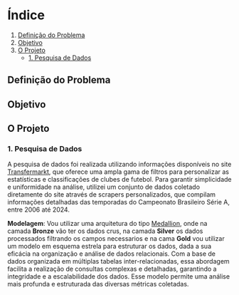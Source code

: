 # Índice
1. [Definição do Problema](#definição-do-problema)
2. [Objetivo](#objetivo)
3. [O Projeto](#o-projeto)
   - [1. Pesquisa de Dados](#1-pesquisa-de-dados)


## Definição do Problema

## Objetivo

## O Projeto
### 1. Pesquisa de Dados
A pesquisa de dados foi realizada utilizando informações disponíveis no site [Transfermarkt](https://www.transfermarkt.com), que oferece uma ampla gama de filtros para personalizar as estatísticas e classificações de clubes de futebol. Para garantir simplicidade e uniformidade na análise, utilizei um conjunto de dados coletado diretamente do site através de scrapers personalizados, que compilam informações detalhadas das temporadas do Campeonato Brasileiro Série A, entre 2006 até 2024.

**Modelagem**: Vou utilizar uma arquitetura do tipo [Medallion](https://www.databricks.com/glossary/medallion-architecture), onde na camada **Bronze** vão ter os dados crus, na camada **Silver** os dados processados filtrando os campos necessarios e na cama **Gold** vou utilizar um modelo em esquema estrela para estruturar os dados, dada a sua eficácia na organização e análise de dados relacionais. Com a base de dados organizada em múltiplas tabelas inter-relacionadas, essa abordagem facilita a realização de consultas complexas e detalhadas, garantindo a integridade e a escalabilidade dos dados. Esse modelo permite uma análise mais profunda e estruturada das diversas métricas coletadas.

